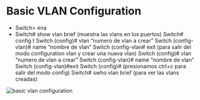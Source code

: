# Basic VLAN Configuration
- Switch> ena
- Switch# show vlan brief (muestra las vlans en los puertos)
Switch# config t
Switch (config)# vlan “numero de vlan a crear”
Switch (config-vlan)#  name “nombre de vlan”
Switch (config-vlan# exit (para salir del modo configuration vlan y crear una nueva vlan)
Switch (config)# vlan “numero de vlan a crear”
Switch (config-vlan)# name “nombre de vlan”
Switch (config-vlan)#exit
Switch (config)# (presionamos ctrl+c para salir del modo config)
Switch# swho vlan brief (para ver las vlans creadas)


![basic vlan configuration](https://github.com/btock/Cisco-network-tips/assets/14008255/6782b12c-1a4f-456c-bf87-4e5726c24b6c)
